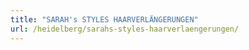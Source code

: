 ```yaml
---
title: "SARAH's STYLES HAARVERLÄNGERUNGEN"
url: /heidelberg/sarahs-styles-haarverlaengerungen/
---
```


